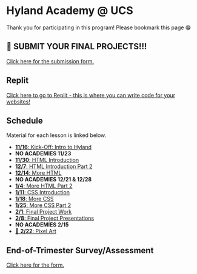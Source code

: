 # Hyland Academy @ UCS
Thank you for participating in this program! Please bookmark this page 😁

## 👀 SUBMIT YOUR FINAL PROJECTS!!!
[Click here for the submission form.](https://forms.office.com/r/68tU7mcN6P)

## Replit
[Click here to go to Replit - this is where you can write code for your websites!](https://replit.com/)

## Schedule
Material for each lesson is linked below.

- [**11/16**: Kick-Off: Intro to Hyland](IntroHyland/StudentDesc.md)
- **NO ACADEMIES 11/23**
- [**11/30**: HTML Introduction](HtmlIntro/StudentDesc.md)
- [**12/7**: HTML Introduction Part 2](HtmlIntro2/StudentDesc.md)
- [**12/14**: More HTML](MoreHtml/StudentDesc.md)
- **NO ACADEMIES 12/21 & 12/28**
- [**1/4**: More HTML Part 2](MoreHtml2/StudentDesc.md)
- [**1/11**: CSS Introduction](CssIntro/StudentDesc.md)
- [**1/18**: More CSS](MoreCss/StudentDesc.md)
- [**1/25**: More CSS Part 2](MoreCss2/StudentDesc.md)
- [**2/1**: Final Project Work](FinalProject/StudentDesc.md)
- [**2/8**: Final Project Presentations](FinalProject/Presentations.md)
- **NO ACADEMIES 2/15**
- [🌟 **2/22**: Pixel Art](Piskel/StudentDesc.md)

## End-of-Trimester Survey/Assessment
[Click here for the form.](https://forms.office.com/r/CG5LBGeJBB)
